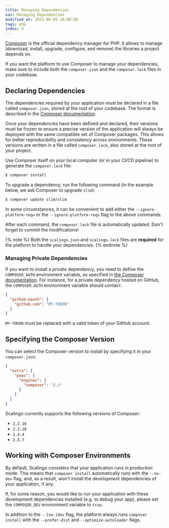 ```yaml
---
title: Managing Dependencies
nav: Managing Dependencies
modified_at: 2023-06-05 16:00:00
tags: php
index: 4
---
```


[Composer](https://getcomposer.org) is the official dependency manager for PHP.
It allows to manage (download, install, upgrade, configure, and remove) the
libraries a project depends on.

If you want the platform to use Composer to manage your dependencies, make sure
to include both the `composer.json` and the `composer.lock` files in your
codebase.

## Declaring Dependencies

The dependencies required by your application must be declared in a file called
`composer.json`, stored at the root of your codebase. The format is described
in the [Composer documentation](https://getcomposer.org/doc/01-basic-usage.md).

Once your dependencies have been defined and declared, their versions must be
frozen to ensure a precise version of the application will always be deployed
with the same compatible set of Composer packages. This allows for better
reproducibility and consistency across environments. These versions are written
in a file called `composer.lock`, also stored at the root of your project.

Use Composer itself on your local computer (or in your CI/CD pipeline) to
generate the `composer.lock` file:

```bash
$ composer install
```

To upgrade a dependency, run the following command (in the example below, we
ask Composer to upgrade `slim`):

```bash
$ composer update slim/slim
```

In some circumstances, it can be convenient to add either the
`--ignore-platform-req=` or the `--ignore-platform-reqs` flag to the above
commands.

After each command, the `composer.lock` file is automatically updated. Don't
forget to commit the modifications!

{% note %}
    Both the `scalingo.json` and `scalingo.lock` files are **required** for the
    platform to handle your dependencies.
{% endnote %}

### Managing Private Dependencies

If you want to install a private dependency, you need to define the
`COMPOSER_AUTH` environment variable, as specified in
[the Composer documentation](https://getcomposer.org/doc/03-cli.md#composer-auth).
For instance, for a private dependency hosted on GitHub, the `COMPOSER_AUTH`
environment variable should contain:

```json
{
  "github-oauth": {
    "github.com": "MY-TOKEN"
  }
}
```

`MY-TOKEN` must be replaced with a valid token of your GitHub account.

## Specifying the Composer Version

You can select the Composer version to install by specifying it in your
`composer.json`:

```json
{
  "extra": {
    "paas": {
      "engines": {
        "composer": "2.x"
      }
    }
  }
}
```

Scalingo currently supports the following versions of Composer:

- `2.2.18`
- `2.3.10`
- `2.4.4`
- `2.5.7`

## Working with Composer Environments

By default, Scalingo considers that your application runs in *production* mode.
This means that `composer install` automatically runs with the `--no-dev` flag,
and, as a result, won't install the development dependencies of your
application, if any.

If, for some reason, you would like to run your application with these
development dependencies installed (e.g. to debug your app), please set the
`COMPOSER_DEV` environment variable to `true`.

In addition to the `--[no-]dev` flag, the platform always runs
`composer install` with the `--prefer-dist` and `--optimize-autoloader` flags.
